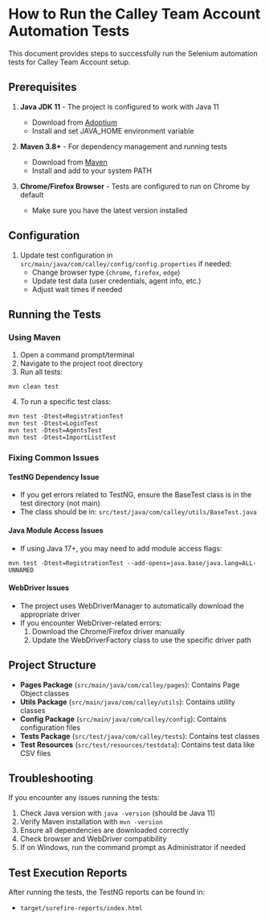 # How to Run the Calley Team Account Automation Tests

This document provides steps to successfully run the Selenium automation tests for Calley Team Account setup.

## Prerequisites

1. **Java JDK 11** - The project is configured to work with Java 11
   - Download from [Adoptium](https://adoptium.net/temurin/releases/?version=11)
   - Install and set JAVA_HOME environment variable

2. **Maven 3.8+** - For dependency management and running tests
   - Download from [Maven](https://maven.apache.org/download.cgi)
   - Install and add to your system PATH

3. **Chrome/Firefox Browser** - Tests are configured to run on Chrome by default
   - Make sure you have the latest version installed

## Configuration

1. Update test configuration in `src/main/java/com/calley/config/config.properties` if needed:
   - Change browser type (`chrome`, `firefox`, `edge`)
   - Update test data (user credentials, agent info, etc.)
   - Adjust wait times if needed

## Running the Tests

### Using Maven

1. Open a command prompt/terminal
2. Navigate to the project root directory
3. Run all tests:
```
mvn clean test
```

4. To run a specific test class:
```
mvn test -Dtest=RegistrationTest
mvn test -Dtest=LoginTest
mvn test -Dtest=AgentsTest
mvn test -Dtest=ImportListTest
```

### Fixing Common Issues

#### TestNG Dependency Issue
- If you get errors related to TestNG, ensure the BaseTest class is in the test directory (not main)
- The class should be in: `src/test/java/com/calley/utils/BaseTest.java`

#### Java Module Access Issues
- If using Java 17+, you may need to add module access flags:
```
mvn test -Dtest=RegistrationTest --add-opens=java.base/java.lang=ALL-UNNAMED
```

#### WebDriver Issues
- The project uses WebDriverManager to automatically download the appropriate driver
- If you encounter WebDriver-related errors:
  1. Download the Chrome/Firefox driver manually
  2. Update the WebDriverFactory class to use the specific driver path

## Project Structure

- **Pages Package** (`src/main/java/com/calley/pages`): Contains Page Object classes
- **Utils Package** (`src/main/java/com/calley/utils`): Contains utility classes
- **Config Package** (`src/main/java/com/calley/config`): Contains configuration files
- **Tests Package** (`src/test/java/com/calley/tests`): Contains test classes
- **Test Resources** (`src/test/resources/testdata`): Contains test data like CSV files

## Troubleshooting

If you encounter any issues running the tests:

1. Check Java version with `java -version` (should be Java 11)
2. Verify Maven installation with `mvn -version`
3. Ensure all dependencies are downloaded correctly
4. Check browser and WebDriver compatibility
5. If on Windows, run the command prompt as Administrator if needed

## Test Execution Reports

After running the tests, the TestNG reports can be found in:
- `target/surefire-reports/index.html` 